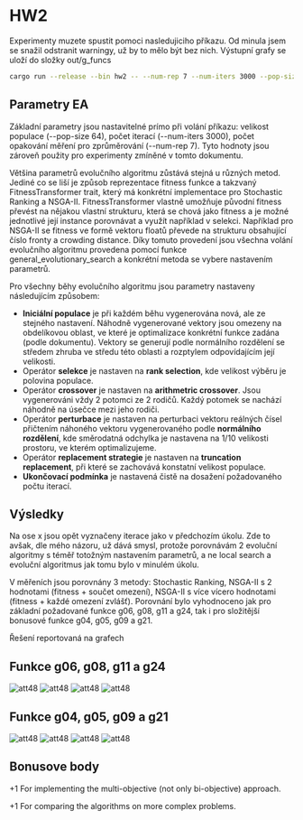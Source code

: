 # HW2

Experimenty muzete spustit pomoci nasledujiciho příkazu. Od minula jsem se snažil odstranit warningy, už by to mělo být bez nich. Výstupní grafy se uloží do složky out/g_funcs

```bash
cargo run --release --bin hw2 -- --num-rep 7 --num-iters 3000 --pop-size 64
```

## Parametry EA

Základní parametry jsou nastavitelné prímo při volání příkazu: velikost populace (--pop-size 64), počet iterací (--num-iters 3000), počet opakování měření pro zprůměrování (--num-rep 7). Tyto hodnoty jsou zároveň použity pro experimenty zmíněné v tomto dokumentu.

Většina parametrů evolučního algoritmu zůstává stejná u různých metod. Jediné co se liší je způsob reprezentace fitness funkce a takzvaný FitnessTransformer trait, který má konkrétní implementace pro Stochastic Ranking a NSGA-II. FitnessTransformer vlastně umožňuje původní fitness převést na nějakou vlastní strukturu, která se chová jako fitness a je možné jednotlivé její instance porovnávat a využít například v selekci. Například pro NSGA-II se fitness ve formě vektoru floatů převede na strukturu obsahující číslo fronty a crowding distance. Díky tomuto provedení jsou všechna volání evolučního algoritmu provedena pomocí funkce general_evolutionary_search a konkrétní metoda se vybere nastavením parametrů.

Pro všechny běhy evolučního algoritmu jsou parametry nastaveny následujícím způsobem: 

 - **Iniciální populace** je při každém běhu vygenerována nová, ale ze stejného nastavení. Náhodně vygenerované vektory jsou omezeny na obdelíkovou oblast, ve které je optimalizace konkrétní funkce zadána (podle dokumentu). Vektory se generují podle normálního rozdělení se středem zhruba ve středu této oblasti a rozptylem odpovídajícím její velikosti.
 - Operátor **selekce** je nastaven na **rank selection**, kde velikost výběru je polovina populace.
 - Operátor **crossover** je nastaven na **arithmetric crossover**. Jsou vygenerováni vždy 2 potomci ze 2 rodičů. Každý potomek se nachází náhodně na úsečce mezi jeho rodiči.
 - Operátor **perturbace** je nastaven na perturbaci vektoru reálných čísel přičtením náhoného vektoru vygenerovaného podle **normálního rozdělení**, kde směrodatná odchylka je nastavena na 1/10 velikosti prostoru, ve kterém optimalizujeme.
 - Operátor **replacement strategie** je nastaven na **truncation replacement**, při které se zachovává konstatní velikost populace.
 - **Ukončovací podmínka** je nastavená čistě na dosažení požadovaného počtu iterací.

## Výsledky

Na ose x jsou opět vyznačeny iterace jako v předchozím úkolu. Zde to avšak, dle mého názoru, už dává smysl, protože porovnávám 2 evoluční algoritmy s téměř totožným nastavením parametrů, a ne local search a evoluční algoritmus jak tomu bylo v minulém úkolu.

V měřeních jsou porovnány 3 metody: Stochastic Ranking, NSGA-II s 2 hodnotami (fitness + součet omezení), NSGA-II s více vícero hodnotami (fitness + každé omezení zvlášť). Porovnání bylo vyhodnoceno jak pro základní požadované funkce g06, g08, g11 a g24, tak i pro složitější bonusové funkce g04, g05, g09 a g21.

Řešení reportovaná na grafech

## Funkce g06, g08, g11 a g24

![att48](out/g_funcs/g06_fitness.svg)
![att48](out/g_funcs/g08_fitness.svg)
![att48](out/g_funcs/g11_fitness.svg)
![att48](out/g_funcs/g24_fitness.svg)

## Funkce g04, g05, g09 a g21


![att48](out/g_funcs/h_g04_fitness.svg)
![att48](out/g_funcs/h_g05_fitness.svg)
![att48](out/g_funcs/h_g09_fitness.svg)
![att48](out/g_funcs/h_g21_fitness.svg)

## Bonusove body

+1 For implementing the multi-objective (not only bi-objective) approach. 

+1 	For comparing the algorithms on more complex problems. 